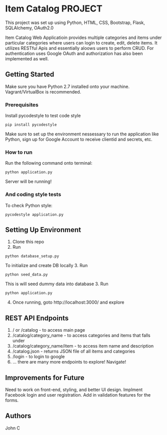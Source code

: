 # Item Catalog PROJECT

This project was set up using Python, HTML, CSS, Bootstrap, Flask, SQLAlchemy, OAuth2.0 

Item Catalog Web Applicatioin provides multiple categories and items under particular categories where users can login to create, edit, delete items. It utilizes RESTful Apis and essentially aloows users to perform CRUD. For authentication uses Google OAuth and authorization has also been implemented as well. 

## Getting Started

Make sure you have Python 2.7 installed onto your machine. Vagrant/VirtualBox is recommended.

### Prerequisites

Install pycodestyle to test code style

```
pip install pycodestyle
```

Make sure to set up the environment nessessary to run the application like Python, sign up for Google Account to receive clientid and secrets, etc.

### How to run

Run the following command onto terminal:

```
python application.py
```

Server will be running!

### And coding style tests

To check Python style: 

```
pycodestyle application.py
```

## Setting Up Environment

1. Clone this repo
2. Run
```
python database_setup.py
```
To initialize and create DB locally
3. Run 
```
python seed_data.py
```
This is will seed dummy data into database
3. Run
```
python application.py
```
4. Once running, goto http://localhost:3000/
and explore

## REST API Endpoints

1. / or /catalog - to access main page
2. /catalog/category_name - to access categories and items that falls under
3. /catalog/category_name/item - to access item name and description
4. /catalog.json - returns JSON file of all items and categories
5. /login - to login to google
6. ... there are many more endpoints to explore! Navigate!


## Improvements for Future

Need to work on front-end, styling, and better UI design.
Implment Facebook login and user registration.
Add in validation features for the forms.

## Authors

John C
